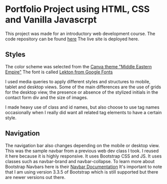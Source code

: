 # Portfolio Project using HTML, CSS and Vanilla Javascrpt

This project was made for an introductory web development course.
The code repository can be found [here](https://github.com/deanajackson/portfolio)
The live site is deployed here.

## Styles

The color scheme was selected from the [Canva theme "Middle Eastern Empire"](https://www.canva.com/colors/color-palettes/middle-eastern-empire/)
The font is called [Lekton from Google Fonts](https://fonts.google.com/specimen/Lekton)

I used media queries to apply different styles and structures to mobile, tablet and desktop views. Some of the main differences are the use of grids for the desktop view, the presence or absence of the stylized initials in the contact form div and the size of images.

I made heavy use of class and id names, but also choose to use tag names occasionally when I really did want all related tag elements to have a certain style.

## Navigation

The navigation bar also changes depending on the mobile or desktop view. This was the sample navbar from a previous web dev class I took. I reused it here because it is highly responsive. It uses Bootstrap CSS and JS. It uses classes such as navbar-brand and navbar-collapse.
To learn more about Bootstrap Navbars here is their [Navbar Documentation](https://getbootstrap.com/docs/4.3/components/navbar/)
It's important to note that I am using version 3.3.5 of Bootstrap which is still supported but there are newer versions out there.

